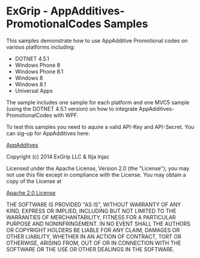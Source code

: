 ExGrip - AppAdditives-PromotionalCodes Samples
=======================

This samples demonstrate how to use AppAdditive Promotional codes on various platforms including:

* DOTNET 4.5.1
* Windows Phone 8
* Windows Phone 8.1
* Windows 8
* Windows 8.1
* Universal Apps

The sample includes one sample for each platform and one MVC5 sample (using the DOTNET 4.5.1 version) on how to integrate AppAdditives-PromotionalCodes with WPF.

To test this samples you need to aquire a valid API-Key and API-Secret. You can sig-up for AppAdditives here:

[AppAdditves](https://http://www.appadditives.com "AppAdditives Home")

Copyright (c) 2014 ExGrip LLC & Ilija Injac

Licensed under the Apache License, Version 2.0 (the "License");
you may not use this file except in compliance with the License.
You may obtain a copy of the License at

[Apache 2.0 License](http://www.apache.org/licenses/LICENSE-2.0 "Apache License 2.0")


THE SOFTWARE IS PROVIDED "AS IS", WITHOUT WARRANTY OF ANY KIND, EXPRESS OR IMPLIED, INCLUDING BUT NOT LIMITED TO THE WARRANTIES OF MERCHANTABILITY, FITNESS FOR A PARTICULAR PURPOSE AND NONINFRINGEMENT. IN NO EVENT SHALL THE AUTHORS OR COPYRIGHT HOLDERS BE LIABLE FOR ANY CLAIM, DAMAGES OR OTHER LIABILITY, WHETHER IN AN ACTION OF CONTRACT, TORT OR OTHERWISE, ARISING FROM, OUT OF OR IN CONNECTION WITH THE SOFTWARE OR THE USE OR OTHER DEALINGS IN THE SOFTWARE.
